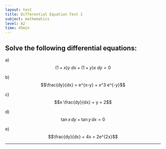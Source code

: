 ```yaml
---
layout: test
title: Differential Equation Test 1
subject: mathematics
level: A2
time: 45min
---
```


## Solve the following differential equations: 

a) $$(1+x) y \ dx + (1+y) x \ dy = 0$$

b) $$\frac{dy}{dx} = e^{x-y} + x^3 e^{-y}$$

c) $$x \frac{dy}{dx} + y = 2$$

d) $$\tan{x} \, dy + \tan{y} \, dx = 0$$

e) $$\frac{dy}{dx} + 4x = 2e^{2x}$$

---